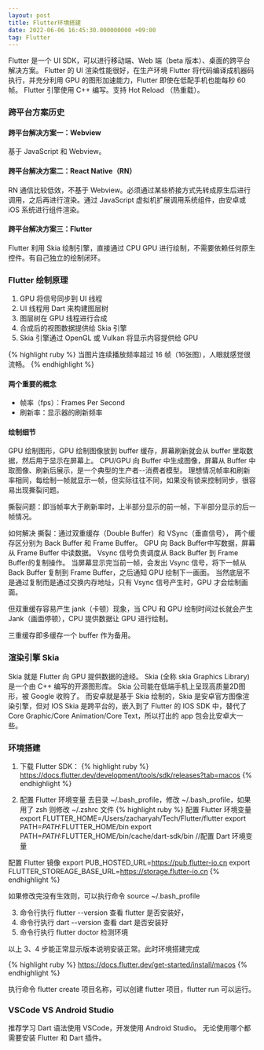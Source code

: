 ```yaml
---
layout: post
title: Flutter环境搭建
date: 2022-06-06 16:45:30.000000000 +09:00
tag: Flutter
---
```



Flutter 是一个 UI SDK，可以进行移动端、Web 端（beta 版本）、桌面的跨平台解决方案。
Flutter 的 UI 渲染性能很好，在生产环境 Flutter 将代码编译成机器码执行，并充分利用 GPU 的图形加速能力，Flutter 即使在低配手机也能每秒 60 帧。
Flutter 引擎使用 C++ 编写。支持 Hot Reload （热重载）。


### 跨平台方案历史
#### 跨平台解决方案一：Webview
基于 JavaScript 和 Webview。

#### 跨平台解决方案二：React Native（RN）
RN 通信比较低效，不基于 Webview。必须通过某些桥接方式先转成原生后进行调用，之后再进行渲染。通过 JavaScript 虚拟机扩展调用系统组件，由安卓或 iOS 系统进行组件渲染。

#### 跨平台解决方案三：Flutter
Flutter 利用 Skia 绘制引擎，直接通过 CPU GPU 进行绘制，不需要依赖任何原生控件。有自己独立的绘制闭环。


### Flutter 绘制原理
1. GPU 将信号同步到 UI 线程
2. UI 线程用 Dart 来构建图层树
3. 图层树在 GPU 线程进行合成
4. 合成后的视图数据提供给 Skia 引擎
5. Skia 引擎通过 OpenGL 或 Vulkan 将显示内容提供给 GPU


{% highlight ruby %}
当图片连续播放频率超过 16 帧（16张图），人眼就感觉很流畅。
{% endhighlight %}

#### 两个重要的概念
* 帧率（fps）：Frames Per Second
* 刷新率：显示器的刷新频率

#### 绘制细节
GPU 绘制图形，GPU 绘制图像放到 buffer 缓存，屏幕刷新就会从 buffer 里取数据，然后用于显示在屏幕上。
CPU/GPU 向 Buffer 中生成图像，屏幕从 Buffer 中取图像、刷新后展示，是一个典型的生产者--消费者模型。
理想情况帧率和刷新率相同，每绘制一帧就显示一帧，但实际往往不同，如果没有锁来控制同步，很容易出现撕裂问题。

撕裂问题：即当帧率大于刷新率时，上半部分显示的前一帧，下半部分显示的后一帧情况。

如何解决 撕裂：通过双重缓存（Double Buffer）和 VSync（垂直信号），
两个缓存区分别为 Back Buffer 和 Frame Buffer。
GPU 向 Back Buffer中写数据，屏幕从 Frame Buffer 中读数据。
Vsync 信号负责调度从 Back Buffer 到 Frame Buffer的复制操作。
当屏幕显示完当前一帧，会发出 Vsync 信号，将下一帧从 Back Buffer 复制到 Frame Buffer，之后通知 GPU 绘制下一画面。
当然底层不是通过复制而是通过交换内存地址，只有 Vsync 信号产生时，GPU 才会绘制画面。

但双重缓存容易产生 jank（卡顿）现象，当 CPU 和 GPU 绘制时间过长就会产生 Jank（画面停顿），CPU 提供数据让 GPU 进行绘制。

三重缓存即多缓存一个 buffer 作为备用。


### 渲染引擎 Skia
Skia 就是 Flutter 向 GPU 提供数据的途经。
Skia (全称 skia Graphics Library)是一个由 C++ 编写的开源图形库。
Skia 公司能在低端手机上呈现高质量2D图形，被 Google 收购了。
而安卓就是基于 Skia 绘制的，Skia 是安卓官方图像渲染引擎，但对 IOS Skia 是跨平台的，嵌入到了 Flutter 的 IOS SDK 中，替代了 Core Graphic/Core Animation/Core Text，所以打出的 app 包会比安卓大一些。


### 环境搭建
1. 下载 Flutter SDK：
{% highlight ruby %}
https://docs.flutter.dev/development/tools/sdk/releases?tab=macos
{% endhighlight %}

2. 配置 Flutter 环境变量
去目录 ~/.bash_profile，修改 ~/.bash_profile，如果用了 zsh 则修改 ~/.zshrc 文件
{% highlight ruby %}
配置 Flutter 环境变量
export FLUTTER_HOME=/Users/zacharyah/Tech/Flutter/flutter
export PATH=$PATH:$FLUTTER_HOME/bin
export PATH=$PATH:$FLUTTER_HOME/bin/cache/dart-sdk/bin    //配置 Dart 环境变量

配置 Flutter 镜像
export PUB_HOSTED_URL=https://pub.flutter-io.cn
export FLUTTER_STOREAGE_BASE_URL=https://storage.flutter-io.cn
{% endhighlight %}

如果修改完没有生效则，可以执行命令 source  ~/.bash_profile       

3. 命令行执行 flutter --version 查看 flutter 是否安装好，
4. 命令行执行 dart --version 查看 dart 是否安装好  
5. 命令行执行 flutter doctor 检测环境

以上 3、4 步能正常显示版本说明安装正常。此时环境搭建完成

{% highlight ruby %}
https://docs.flutter.dev/get-started/install/macos
{% endhighlight %}

执行命令 flutter create 项目名称，可以创建 flutter 项目，flutter run 可以运行。

### VSCode VS Android Studio
推荐学习 Dart 语法使用 VSCode，开发使用 Android Studio。
无论使用哪个都需要安装 Flutter 和 Dart 插件。
